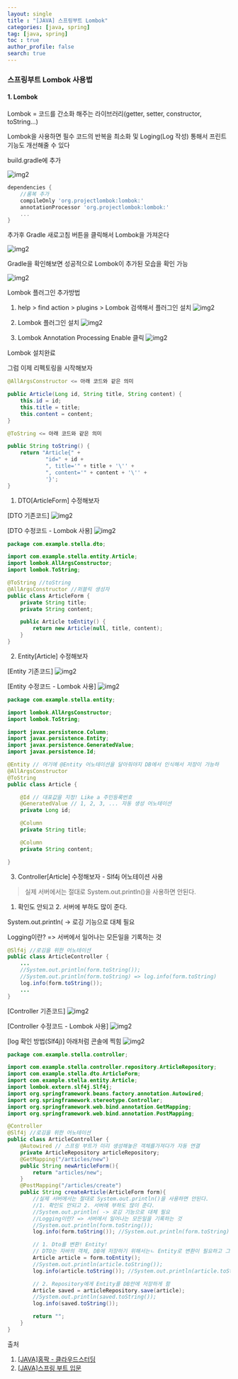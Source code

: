 ```yaml
---
layout: single
title : "[JAVA] 스프링부트 Lombok"
categories: [java, spring]
tag: [java, spring]
toc : true
author_profile: false
search: true
---
```


### 스프링부트 Lombok 사용법

#### 1. Lombok

Lombok = 코드를 간소화 해주는 라이브러리(getter, setter, constructor, toString...)

Lombok을 사용하면 필수 코드의 반복을 최소화 및 Loging(Log 작성) 통해서 프린트 기능도 개선해줄 수 있다


<bold> build.gradle에 추가</bold>

![img2](../../../images/posts/java/spring/chapter05/1.png)

```gradle
dependencies {
    //롬복 추가
    compileOnly 'org.projectlombok:lombok:'
    annotationProcessor 'org.projectlombok:lombok:'
    ...
}
```

추가후 Gradle 새로고침 버튼을 클릭해서 Lombok을 가져온다

![img2](../../../images/posts/java/spring/chapter05/2.png)

Gradle을 확인해보면 성공적으로 Lombok이 추가된 모습을 확인 가능

![img2](../../../images/posts/java/spring/chapter05/3.png)

Lombok 플러그인 추가방법

1. help > find action > plugins > Lombok 검색해서 플러그인 설치
![img2](../../../images/posts/java/spring/chapter05/4.png)

2. Lombok 플러그인 설치
![img2](../../../images/posts/java/spring/chapter05/5.png)

3. Lombok Annotation Processing Enable 클릭
![img2](../../../images/posts/java/spring/chapter05/6.png)


Lombok 설치완료

그럼 이제 리펙토링을 시작해보자

```java
@AllArgsConstructor <= 아래 코드와 같은 의미

public Article(Long id, String title, String content) {
    this.id = id;
    this.title = title;
    this.content = content;
}

@ToString <= 아래 코드와 같은 의미

public String toString() {
    return "Article{" +
            "id=" + id +
            ", title='" + title + '\'' +
            ", content='" + content + '\'' +
            '}';
}
```

1. DTO[ArticleForm] 수정해보자

[DTO 기존코드]
![img2](../../../images/posts/java/spring/chapter05/7.png)

[DTO 수정코드 - Lombok 사용]
![img2](../../../images/posts/java/spring/chapter05/8.png)

```java
package com.example.stella.dto;

import com.example.stella.entity.Article;
import lombok.AllArgsConstructor;
import lombok.ToString;

@ToString //toString
@AllArgsConstructor //퍼블릭 생성자
public class ArticleForm {
    private String title;
    private String content;

    public Article toEntity() {
        return new Article(null, title, content);
    }
}
```

2. Entity[Article] 수정해보자

[Entity 기존코드]
![img2](../../../images/posts/java/spring/chapter05/9.png)

[Entity 수정코드 - Lombok 사용]
![img2](../../../images/posts/java/spring/chapter05/10.png)

```java
package com.example.stella.entity;

import lombok.AllArgsConstructor;
import lombok.ToString;

import javax.persistence.Column;
import javax.persistence.Entity;
import javax.persistence.GeneratedValue;
import javax.persistence.Id;

@Entity // 여기에 @Entity 어노테이션을 달아줘야지 DB에서 인식해서 저장이 가능하
@AllArgsConstructor
@ToString
public class Article {

    @Id // 대표값을 지정! Like a 주민등록번호
    @GeneratedValue // 1, 2, 3, ... 자동 생성 어노테이션
    private Long id;

    @Column
    private String title;

    @Column
    private String content;

}
```

3. Controller[Article] 수정해보자 - Slf4j 어노테이션 사용

>실제 서버에서는 절대로 System.out.println()을 사용하면 안된다.
1. 확인도 안되고 2. 서버에 부하도 많이 준다.

System.out.println( -> 로깅 기능으로 대체 필요

Logging이란? => 서버에서 일어나는 모든일을 기록하는 것
```java        
@Slf4j //로깅을 위한 어노테이션
public class ArticleController {
    ...
    //System.out.println(form.toString());
    //System.out.println(form.toString) => log.info(form.toString)
    log.info(form.toString()); 
    ...
}
```

[Controller 기존코드]
![img2](../../../images/posts/java/spring/chapter05/11.png)

[Controller 수정코드 - Lombok 사용]
![img2](../../../images/posts/java/spring/chapter05/13.png)

[log 확인 방법(Slf4j)] 아래처럼 콘솔에 찍힘
![img2](../../../images/posts/java/spring/chapter05/12.png)

```java
package com.example.stella.controller;

import com.example.stella.controller.repository.ArticleRepository;
import com.example.stella.dto.ArticleForm;
import com.example.stella.entity.Article;
import lombok.extern.slf4j.Slf4j;
import org.springframework.beans.factory.annotation.Autowired;
import org.springframework.stereotype.Controller;
import org.springframework.web.bind.annotation.GetMapping;
import org.springframework.web.bind.annotation.PostMapping;

@Controller
@Slf4j //로깅을 위한 어노테이션
public class ArticleController {
    @Autowired // 스프링 부트가 미리 생성해놓은 객체를가져다가 자동 연결
    private ArticleRepository articleRepository;
    @GetMapping("/articles/new")
    public String newArticleForm(){
        return "articles/new";
    }
    @PostMapping("/articles/create")
    public String createArticle(ArticleForm form){
        //실제 서버에서는 절대로 System.out.println()을 사용하면 안된다.
        //1. 확인도 안되고 2. 서버에 부하도 많이 준다.
        //System.out.println( -> 로깅 기능으로 대체 필요
        //Logging이란? => 서버에서 일어나는 모든일을 기록하는 것
        //System.out.println(form.toString());
        log.info(form.toString()); //System.out.println(form.toString) => log.info(form.toString)

        // 1. Dto를 변환! Entity!
        // DTO는 자바의 객체, DB에 저장하기 위해서는ㄴ Entity로 변환이 필요하고 그 다음 Repository를 통해서 DB에 저장
        Article article = form.toEntity();
        //System.out.println(article.toString());
        log.info(article.toString()); //System.out.println(article.toString) => log.info(article.toString)

        // 2. Repository에게 Entity를 DB안에 저장하게 함
        Article saved = articleRepository.save(article);
        //System.out.println(saved.toString());
        log.info(saved.toString());

        return "";
    }
}

```



출처 
 1. [[JAVA]홍팍 - 클라우드스터딩](https://cloudstudying.kr/lectures/471)
 2. [[JAVA]스프링 부트 입문](https://www.youtube.com/watch?v=2VYBQ_99RJg&t=175s)
